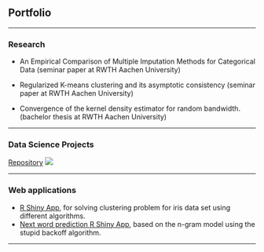 ## Portfolio

---

### Research

- An Empirical Comparison of Multiple Imputation Methods for Categorical Data (seminar paper at RWTH Aachen University)

- Regularized K-means clustering and its asymptotic consistency (seminar paper at RWTH Aachen University)

- Convergence of the kernel density estimator for random bandwidth. (bachelor thesis at RWTH Aachen University)

---

### Data Science Projects 

[Repository](https://github.com/mykytazharov/Data-Science-Projects)
<img src="images/dummy_thumbnail.jpg?raw=true"/>

---

### Web applications

- [R Shiny App](https://mykytazharov.shinyapps.io/KMeansVisualisation/), for solving clustering problem for iris data set using different algorithms.
- [Next word prediction R Shiny App](https://mykytazharov.shinyapps.io/SmartKeyBoardApp/), based on the n-gram model using the stupid backoff algorithm. 



---


